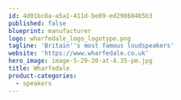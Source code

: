 ```yaml
---
id: 4d01bc8a-a5a1-411d-be89-ed29868465b3
published: false
blueprint: manufacturer
logo: wharfedale_logo_logotype.png
tagline: 'Britain''s most famous loudspeakers'
website: 'https://www.wharfedale.co.uk'
hero_image: image-5-29-20-at-4.35-pm.jpg
title: Wharfedale
product-categories:
  - speakers
---
```

